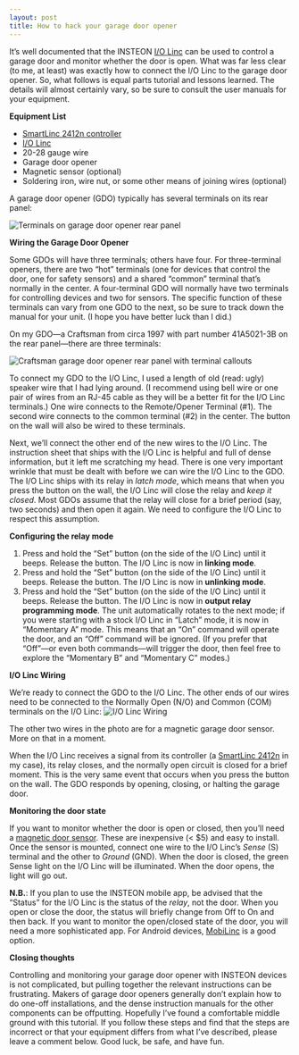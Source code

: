```yaml
---
layout: post
title: How to hack your garage door opener
---
```


It’s well documented that the INSTEON [I/O Linc](http://www.smarthome.com/2412N/SmartLinc-INSTEON-Central-Controller/p.aspx) can be used to control a garage door and monitor whether the door is open. What was far less clear (to me, at least) was exactly how to connect the I/O Linc to the garage door opener. So, what follows is equal parts tutorial and lessons learned. The details will almost certainly vary, so be sure to consult the user manuals for your equipment.

**Equipment List**

- [SmartLinc 2412n controller](http://www.smarthome.com/2412N/SmartLinc-INSTEON-Central-Controller/p.aspx)
- [I/O Linc](http://www.smarthome.com/2450/IOLinc-INSTEON-Low-Voltage-Contact-Closure-Interface-1-In-1-Out-/p.aspx)
- 20-28 gauge wire
- Garage door opener
- Magnetic sensor (optional)
- Soldering iron, wire nut, or some other means of joining wires (optional)

A garage door opener (GDO) typically has several terminals on its rear panel:

![Terminals on garage door opener rear panel](http://content.screencast.com/users/a.jensen/folders/Snagit/media/bb483a31-b2d9-4613-bc0a-05670568a2a7/2013-04-13_21-03-40.png)

**Wiring the Garage Door Opener**

Some GDOs will have three terminals; others have four. For three-terminal openers, there are two “hot” terminals (one for devices that control the door, one for safety sensors) and a shared “common” terminal that’s normally in the center. A four-terminal GDO will normally have two terminals for controlling devices and two for sensors. The specific function of these terminals can vary from one GDO to the next, so be sure to track down the manual for your unit. (I hope you have better luck than I did.)

On my GDO—a Craftsman from circa 1997 with part number 41A5021-3B on the rear panel—there are three terminals:

![Craftsman garage door opener rear panel with terminal callouts](http://content.screencast.com/users/a.jensen/folders/Snagit/media/54dd5067-65c3-4b5c-b041-c9cd1bad3a31/2013-04-13_20-55-50.png)

To connect my GDO to the I/O Linc, I used a length of old (read: ugly) speaker wire that I had lying around. (I recommend using bell wire or one pair of wires from an RJ-45 cable as they will be a better fit for the I/O Linc terminals.)  One wire connects to the Remote/Opener Terminal (#1). The second wire connects to the common terminal (#2) in the center. The button on the wall will also be wired to these terminals.

Next, we’ll connect the other end of the new wires to the I/O Linc. The instruction sheet that ships with the I/O Linc is helpful and full of dense information, but it left me scratching my head. There is one very important wrinkle that must be dealt with before we can wire the I/O Linc to the GDO. The I/O Linc ships with its relay in *latch mode*, which means that when you press the button on the wall, the I/O Linc will close the relay and *keep it closed*. Most GDOs assume that the relay will close for a brief period (say, two seconds) and then open it again. We need to configure the I/O Linc to respect this assumption.

**Configuring the relay  mode**

1. Press and hold the “Set” button (on the side of the I/O Linc) until it beeps. Release the button. The I/O Linc is now in **linking mode**.
2. Press and hold the “Set” button (on the side of the I/O Linc) until it beeps. Release the button. The I/O Linc is now in **unlinking mode**.
3. Press and hold the “Set” button (on the side of the I/O Linc) until it beeps. Release the button. The I/O Linc is now in **output relay programming mode**. The unit automatically rotates to the next mode; if you were starting with a stock I/O Linc in “Latch” mode, it is now in “Momentary A” mode. This means that an “On” command will operate the door, and an “Off” command will be ignored. (If you prefer that “Off”—or even both commands—will trigger the door, then feel free to explore the “Momentary B” and “Momentary C” modes.)

**I/O Linc Wiring**

We’re ready to connect the GDO to the I/O Linc. The other ends of our wires need to be connected to the Normally Open (N/O) and Common (COM) terminals on the I/O Linc:
![I/O Linc Wiring](http://content.screencast.com/users/a.jensen/folders/Snagit/media/861375c2-ba58-42e0-bcd3-293f8cc1e3e0/2013-04-13_23-02-53.png)

The other two wires in the photo are for a magnetic garage door sensor. More on that in a moment.

When the I/O Linc receives a signal from its controller (a [SmartLinc 2412n](http://www.smarthome.com/2412N/SmartLinc-INSTEON-Central-Controller/p.aspx) in my case), its relay closes, and the normally open circuit is closed for a brief moment. This is the very same event that occurs when you press the button on the wall. The GDO responds by opening, closing, or halting the garage door.

**Monitoring the door state**

If you want to monitor whether the door is open or closed, then you’ll need a [magnetic door sensor](https://www.google.com/search?q=magnetic+door+sensor). These are inexpensive (< $5) and easy to install. Once the sensor is mounted, connect one wire to the I/O Linc’s *Sense* (S) terminal and the other to *Ground* (GND). When the door is closed, the green Sense light on the I/O Linc will be illuminated. When the door opens, the light will go out.

**N.B.**: If you plan to use the INSTEON mobile app, be advised that the “Status” for the I/O Linc is the status of the *relay*, not the door. When you open or close the door, the status will briefly change from Off to On and then back. If you want to monitor the open/closed state of the door, you will need a more sophisticated app. For Android devices, [MobiLinc](https://play.google.com/store/apps/details?id=com.mobileintegratedsolutions.mobilinc.lite) is a good option.

**Closing thoughts**

Controlling and monitoring your garage door opener with INSTEON devices is not complicated, but pulling together the relevant instructions can be frustrating. Makers of garage door openers generally don’t explain how to do one-off installations, and the dense instruction manuals for the other components can be offputting. Hopefully I’ve found a comfortable middle ground with this tutorial. If you follow these steps and find that the steps are incorrect or that your equipment differs from what I’ve described, please leave a comment below. Good luck, be safe, and have fun.
